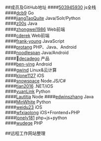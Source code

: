 ##成员及GitHub地址
####[503945930]()            js全栈      
####[dcb9]()                 Go            
####[jiangTaoQuite]()        Java/Solr/Python    
####[z00s]()                 Java                 
####[zhongwei1986]()         Web前端         
####[cderek]()               Web前端        
####[frank-young]()          JavaScript        
####[protang]()              PHP、Java、Android    
####[noodlespan]()           Java/Android  
####[decadego]()             产品  
####[ben-ying]()             Android   
####[gwind]()                Linux&云计算     
####[klone1127]()            iOS  
####[snowspace]()            Node.JS/C#  
####[tian2016]()             .NET/iOS  
####[yuanLink]()             Python   
####[Lautitia]()             Node 
####[edwinszhang]()          Java  
####[MinWhite]()             Python  
####[weidu23]()              iOS  
####[wfxiaolong]()           iOS+Frontend+PHP   
####[lonely181]()            php+js+python        
####[wudege]()               PHP  


##远程工作网站整理


